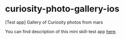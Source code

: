 # curiosity-photo-gallery-ios
[Test app] Gallery of Curiosity photos from mars

You can find description of this mini skill-test app [here](https://docs.google.com/document/d/1N2stqXp_zeYMrun-NPxZVQO-TmIIF6Zo45PIqrqREiM/edit?usp=sharing).
